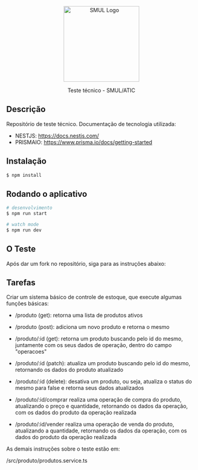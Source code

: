 <p align="center">
  <a href="https://www.prefeitura.sp.gov.br/cidade/secretarias/licenciamento/" target="blank"><img src="https://www.prefeitura.sp.gov.br/cidade/secretarias/upload/chamadas/URBANISMO_E_LICENCIAMENTO_HORIZONTAL_FUNDO_CLARO_1665756993.png" width="200" alt="SMUL Logo" /></a>
</p>

<p align="center">Teste técnico - SMUL/ATIC</p>

## Descrição

Repositório de teste técnico.
Documentação de tecnologia utilizada:

- NESTJS: https://docs.nestjs.com/
- PRISMAIO: https://www.prisma.io/docs/getting-started

## Instalação

```bash
$ npm install
```

## Rodando o aplicativo

```bash
# desenvolvimento
$ npm run start

# watch mode
$ npm run dev
```
## O Teste

Após dar um fork no repositório, siga para as instruções abaixo:

## Tarefas

Criar um sistema básico de controle de estoque, que execute algumas funções básicas:
  - /produto (get): 
    retorna uma lista de produtos ativos

  - /produto (post):
    adiciona um novo produto e retorna o mesmo

  - /produto/:id (get):
    retorna um produto buscando pelo id do mesmo, juntamente com os seus dados de operação, dentro do campo "operacoes"

  - /produto/:id (patch):
    atualiza um produto buscando pelo id do mesmo, retornando os dados do produto atualizado

  - /produto/:id (delete):
    desativa um produto, ou seja, atualiza o status do mesmo para false e retorna seus dados atualizados

  - /produto/:id/comprar
    realiza uma operação de compra do produto, atualizando o preço e quantidade, retornando os dados da operação, com os dados do produto da operação realizada

  - /produto/:id/vender
    realiza uma operação de venda do produto, atualizando a quantidade, retornando os dados da operação, com os dados do produto da operação realizada

As demais instruções sobre o teste estão em:

  /src/produto/produtos.service.ts
